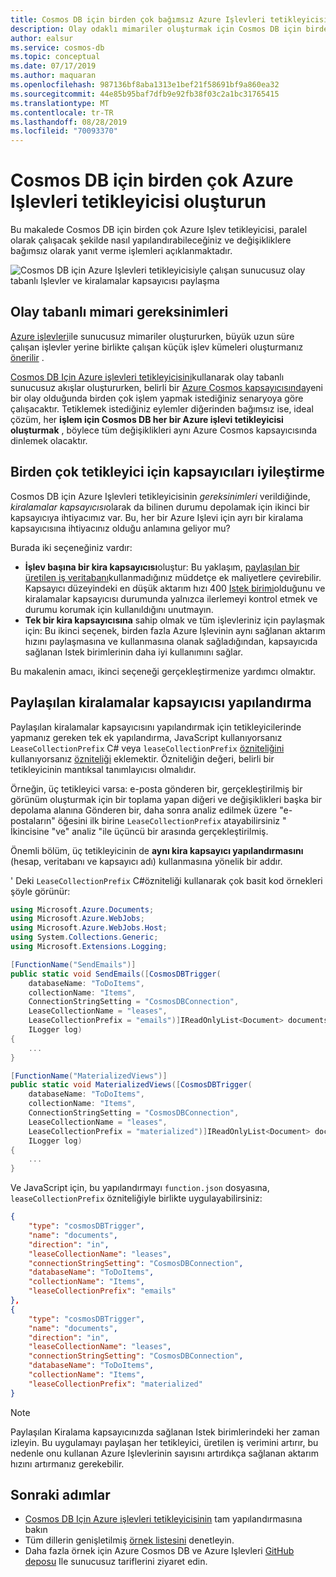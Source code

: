```yaml
---
title: Cosmos DB için birden çok bağımsız Azure Işlevleri tetikleyicisi oluşturma
description: Olay odaklı mimariler oluşturmak için Cosmos DB için birden çok bağımsız Azure Işlev tetikleyicisi yapılandırma hakkında bilgi edinin.
author: ealsur
ms.service: cosmos-db
ms.topic: conceptual
ms.date: 07/17/2019
ms.author: maquaran
ms.openlocfilehash: 987136bf8aba1313e1bef21f58691bf9a860ea32
ms.sourcegitcommit: 44e85b95baf7dfb9e92fb38f03c2a1bc31765415
ms.translationtype: MT
ms.contentlocale: tr-TR
ms.lasthandoff: 08/28/2019
ms.locfileid: "70093370"
---
```

# <a name="create-multiple-azure-functions-triggers-for-cosmos-db"></a>Cosmos DB için birden çok Azure Işlevleri tetikleyicisi oluşturun

Bu makalede Cosmos DB için birden çok Azure Işlev tetikleyicisi, paralel olarak çalışacak şekilde nasıl yapılandırabileceğiniz ve değişikliklere bağımsız olarak yanıt verme işlemleri açıklanmaktadır.

![Cosmos DB için Azure Işlevleri tetikleyicisiyle çalışan sunucusuz olay tabanlı Işlevler ve kiralamalar kapsayıcısı paylaşma](./media/change-feed-functions/multi-trigger.png)

## <a name="event-based-architecture-requirements"></a>Olay tabanlı mimari gereksinimleri

[Azure işlevleri](../azure-functions/functions-overview.md)ile sunucusuz mimariler oluştururken, büyük uzun süre çalışan işlevler yerine birlikte çalışan küçük işlev kümeleri oluşturmanız [önerilir](../azure-functions/functions-best-practices.md#avoid-long-running-functions) .

[Cosmos DB Için Azure işlevleri tetikleyicisini](./change-feed-functions.md)kullanarak olay tabanlı sunucusuz akışlar oluştururken, belirli bir [Azure Cosmos kapsayıcısında](./databases-containers-items.md#azure-cosmos-containers)yeni bir olay olduğunda birden çok işlem yapmak istediğiniz senaryoya göre çalışacaktır. Tetiklemek istediğiniz eylemler diğerinden bağımsız ise, ideal çözüm, her **işlem için Cosmos DB her bir Azure işlevi tetikleyicisi oluşturmak** , böylece tüm değişiklikleri aynı Azure Cosmos kapsayıcısında dinlemek olacaktır.

## <a name="optimizing-containers-for-multiple-triggers"></a>Birden çok tetikleyici için kapsayıcıları iyileştirme

Cosmos DB için Azure Işlevleri tetikleyicisinin *gereksinimleri* verildiğinde, *kiralamalar kapsayıcısı*olarak da bilinen durumu depolamak için ikinci bir kapsayıcıya ihtiyacımız var. Bu, her bir Azure Işlevi için ayrı bir kiralama kapsayıcısına ihtiyacınız olduğu anlamına geliyor mu?

Burada iki seçeneğiniz vardır:

* **İşlev başına bir kira kapsayıcısı**oluştur: Bu yaklaşım, [paylaşılan bir üretilen iş veritabanı](./set-throughput.md#set-throughput-on-a-database)kullanmadığınız müddetçe ek maliyetlere çevirebilir. Kapsayıcı düzeyindeki en düşük aktarım hızı 400 [Istek birimi](./request-units.md)olduğunu ve kiralamalar kapsayıcısı durumunda yalnızca ilerlemeyi kontrol etmek ve durumu korumak için kullanıldığını unutmayın.
* **Tek bir kira kapsayıcısına** sahip olmak ve tüm işlevleriniz için paylaşmak için: Bu ikinci seçenek, birden fazla Azure Işlevinin aynı sağlanan aktarım hızını paylaşmasına ve kullanmasına olanak sağladığından, kapsayıcıda sağlanan Istek birimlerinin daha iyi kullanımını sağlar.

Bu makalenin amacı, ikinci seçeneği gerçekleştirmenize yardımcı olmaktır.

## <a name="configuring-a-shared-leases-container"></a>Paylaşılan kiralamalar kapsayıcısı yapılandırma

Paylaşılan kiralamalar kapsayıcısını yapılandırmak için tetikleyicilerinde yapmanız gereken tek ek yapılandırma, JavaScript kullanıyorsanız `LeaseCollectionPrefix` C# veya `leaseCollectionPrefix` [özniteliğini](../azure-functions/functions-bindings-cosmosdb-v2.md#trigger---javascript-example) kullanıyorsanız [özniteliği](../azure-functions/functions-bindings-cosmosdb-v2.md#trigger---c-attributes) eklemektir. Özniteliğin değeri, belirli bir tetikleyicinin mantıksal tanımlayıcısı olmalıdır.

Örneğin, üç tetikleyici varsa: e-posta gönderen bir, gerçekleştirilmiş bir görünüm oluşturmak için bir toplama yapan diğeri ve değişiklikleri başka bir depolama alanına Gönderen bir, daha sonra analiz edilmek üzere "e-postaların" öğesini ilk birine `LeaseCollectionPrefix` atayabilirsiniz " İkincisine "ve" analiz "ile üçüncü bir arasında gerçekleştirilmiş.

Önemli bölüm, üç tetikleyicinin de **aynı kira kapsayıcı yapılandırmasını** (hesap, veritabanı ve kapsayıcı adı) kullanmasına yönelik bir addır.

' Deki `LeaseCollectionPrefix` C#özniteliği kullanarak çok basit kod örnekleri şöyle görünür:

```cs
using Microsoft.Azure.Documents;
using Microsoft.Azure.WebJobs;
using Microsoft.Azure.WebJobs.Host;
using System.Collections.Generic;
using Microsoft.Extensions.Logging;

[FunctionName("SendEmails")]
public static void SendEmails([CosmosDBTrigger(
    databaseName: "ToDoItems",
    collectionName: "Items",
    ConnectionStringSetting = "CosmosDBConnection",
    LeaseCollectionName = "leases",
    LeaseCollectionPrefix = "emails")]IReadOnlyList<Document> documents,
    ILogger log)
{
    ...
}

[FunctionName("MaterializedViews")]
public static void MaterializedViews([CosmosDBTrigger(
    databaseName: "ToDoItems",
    collectionName: "Items",
    ConnectionStringSetting = "CosmosDBConnection",
    LeaseCollectionName = "leases",
    LeaseCollectionPrefix = "materialized")]IReadOnlyList<Document> documents,
    ILogger log)
{
    ...
}
```

Ve JavaScript için, bu yapılandırmayı `function.json` dosyasına, `leaseCollectionPrefix` özniteliğiyle birlikte uygulayabilirsiniz:

```json
{
    "type": "cosmosDBTrigger",
    "name": "documents",
    "direction": "in",
    "leaseCollectionName": "leases",
    "connectionStringSetting": "CosmosDBConnection",
    "databaseName": "ToDoItems",
    "collectionName": "Items",
    "leaseCollectionPrefix": "emails"
},
{
    "type": "cosmosDBTrigger",
    "name": "documents",
    "direction": "in",
    "leaseCollectionName": "leases",
    "connectionStringSetting": "CosmosDBConnection",
    "databaseName": "ToDoItems",
    "collectionName": "Items",
    "leaseCollectionPrefix": "materialized"
}
```

> [!NOTE]
> Paylaşılan Kiralama kapsayıcınızda sağlanan Istek birimlerindeki her zaman izleyin. Bu uygulamayı paylaşan her tetikleyici, üretilen iş verimini artırır, bu nedenle onu kullanan Azure Işlevlerinin sayısını artırdıkça sağlanan aktarım hızını artırmanız gerekebilir.

## <a name="next-steps"></a>Sonraki adımlar

* [Cosmos DB Için Azure işlevleri tetikleyicisinin](../azure-functions/functions-bindings-cosmosdb-v2.md#trigger---configuration) tam yapılandırmasına bakın
* Tüm dillerin genişletilmiş [örnek listesini](../azure-functions/functions-bindings-cosmosdb-v2.md#trigger---example) denetleyin.
* Daha fazla örnek için Azure Cosmos DB ve Azure Işlevleri [GitHub deposu](https://github.com/ealsur/serverless-recipes/tree/master/cosmosdbtriggerscenarios) Ile sunucusuz tariflerini ziyaret edin.